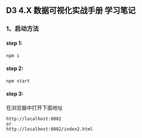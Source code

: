 ## D3 4.X 数据可视化实战手册 学习笔记

### 1、启动方法

#### step 1:   
    npm i   

#### step 2:   
    npm start  

#### step 3:   
在浏览器中打开下面地址  
    
    http://localhost:8082  
    or
    http://localhost:8082/index2.html
